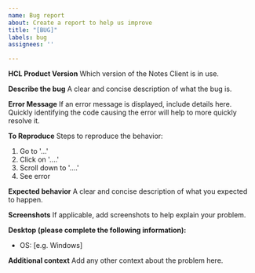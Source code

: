 ```yaml
---
name: Bug report
about: Create a report to help us improve
title: "[BUG]"
labels: bug
assignees: ''

---
```


**HCL Product Version**
Which version of the Notes Client is in use.

**Describe the bug**
A clear and concise description of what the bug is.

**Error Message**
If an error message is displayed, include details here. Quickly identifying the code causing the error will help to more quickly resolve it.

**To Reproduce**
Steps to reproduce the behavior:
1. Go to '...'
2. Click on '....'
3. Scroll down to '....'
4. See error

**Expected behavior**
A clear and concise description of what you expected to happen.

**Screenshots**
If applicable, add screenshots to help explain your problem.

**Desktop (please complete the following information):**
 - OS: [e.g. Windows]

**Additional context**
Add any other context about the problem here.

